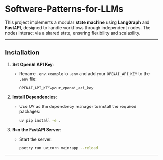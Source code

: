 # Software-Patterns-for-LLMs

This project implements a modular **state machine** using **LangGraph** and **FastAPI**, designed to handle workflows through independent nodes. The nodes interact via a shared state, ensuring flexibility and scalability.

---

## Installation

1. **Set OpenAI API Key**:

   - Rename `.env.example` to `.env` and add your `OPENAI_API_KEY` to the `.env` file:
     ```plaintext
     OPENAI_API_KEY=your_openai_api_key
     ```

2. **Install Dependencies**:

   - Use UV as the dependency manager to install the required packages:
     ```bash
     uv pip install -e .
     ```

3. **Run the FastAPI Server**:
   - Start the server:
     ```bash
     poetry run uvicorn main:app --reload
     ```

---
